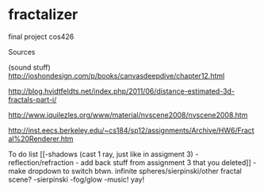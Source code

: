 # fractalizer
final project cos426


Sources

(sound stuff) http://joshondesign.com/p/books/canvasdeepdive/chapter12.html

http://blog.hvidtfeldts.net/index.php/2011/06/distance-estimated-3d-fractals-part-i/

http://www.iquilezles.org/www/material/nvscene2008/nvscene2008.htm

http://inst.eecs.berkeley.edu/~cs184/sp12/assignments/Archive/HW6/Fractal%20Renderer.htm

To do list
[[-shadows (cast 1 ray, just like in assigment 3)
-reflection/refraction - add back stuff from assignment 3 that you deleted]]
-make dropdown to switch btwn. infinite spheres/sierpinski/other fractal scene?
-sierpinski
-fog/glow
-music! yay!
